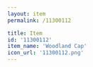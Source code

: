 ```yaml
---
layout: item
permalink: /11300112

title: Item
id: '11300112'
item_name: 'Woodland Cap'
icon_url: '11300112.png'
---
```

